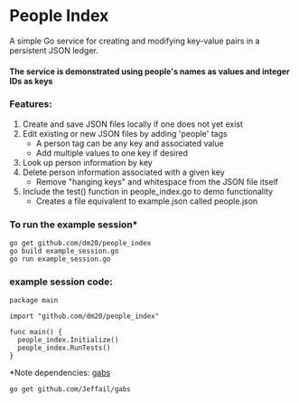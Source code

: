 # People Index
A simple Go service for creating and modifying key-value pairs in a persistent JSON ledger.  
#### The service is demonstrated using people's names as values and integer IDs as keys

### Features:
  1) Create and save JSON files locally if one does not yet exist
  2) Edit existing or new JSON files by adding 'people' tags  
     - A person tag can be any key and associated value
     - Add multiple values to one key if desired
  3) Look up person information by key
  4) Delete person information associated with a given key  
     - Remove "hanging keys" and whitespace from the JSON file itself
  5) Include the test() function in people_index.go to demo functionality
     - Creates a file equivalent to example.json called people.json

### To run the example session*
    go get github.com/dm20/people_index    
    go build example_session.go
    go run example_session.go
    
### example session code:
    
    package main

    import "github.com/dm20/people_index"

    func main() {
      people_index.Initialize()
      people_index.RunTests()
    }

*Note dependencies: <a href='https://github.com/Jeffail/gabs'>gabs</a>  

    go get github.com/Jeffail/gabs
